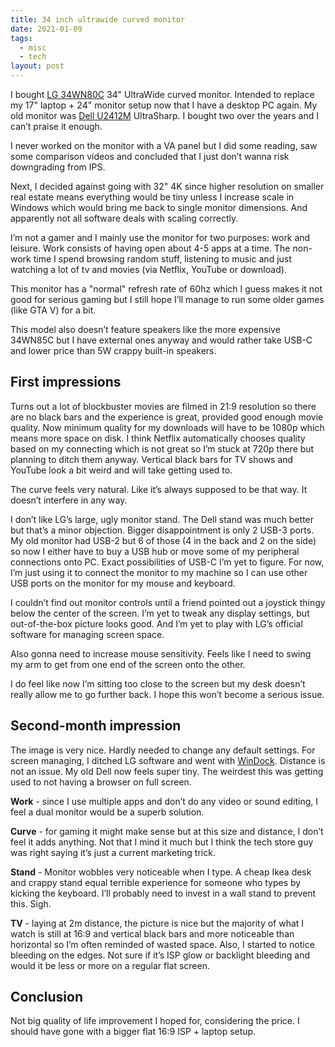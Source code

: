 ```yaml
---
title: 34 inch ultrawide curved monitor
date: 2021-01-09
tags:
  - misc
  - tech
layout: post
---
```


I bought [LG 34WN80C](https://www.lg.com/us/monitors/lg-34wn80c-b-ultrawide-monitor) 34" UltraWide curved monitor. Intended to replace my 17" laptop + 24" monitor setup now that I have a desktop PC again. My old monitor was [Dell U2412M](https://www.dell.com/is/business/p/dell-u2412m/pd) UltraSharp. I bought two over the years and I can’t praise it enough.

I never worked on the monitor with a VA panel but I did some reading, saw some comparison videos and concluded that I just don’t wanna risk downgrading from IPS.

Next, I decided against going with 32" 4K since higher resolution on smaller real estate means everything would be tiny unless I increase scale in Windows which would bring me back to single monitor dimensions. And apparently not all software deals with scaling correctly.

I’m not a gamer and I mainly use the monitor for two purposes: work and leisure. Work consists of having open about 4-5 apps at a time. The non-work time I spend browsing random stuff, listening to music and just watching a lot of tv and movies (via Netflix, YouTube or download).

This monitor has a "normal" refresh rate of 60hz which I guess makes it not good for serious gaming but I still hope I’ll manage to run some older games (like GTA V) for a bit.

This model also doesn’t feature speakers like the more expensive 34WN85C but I have external ones anyway and would rather take USB-C and lower price than 5W crappy built-in speakers.

## First impressions

Turns out a lot of blockbuster movies are filmed in 21:9 resolution so there are no black bars and the experience is great, provided good enough movie quality. Now minimum quality for my downloads will have to be 1080p which means more space on disk. I think Netflix automatically chooses quality based on my connecting which is not great so I’m stuck at 720p there but planning to ditch them anyway. Vertical black bars for TV shows and YouTube look a bit weird and will take getting used to.

The curve feels very natural. Like it’s always supposed to be that way. It doesn’t interfere in any way.

I don’t like LG’s large, ugly monitor stand. The Dell stand was much better but that’s a minor objection. Bigger disappointment is only 2 USB-3 ports. My old monitor had USB-2 but 6 of those (4 in the back and 2 on the side) so now I either have to buy a USB hub or move some of my peripheral connections onto PC. Exact possibilities of USB-C I’m yet to figure. For now, I’m just using it to connect the monitor to my machine so I can use other USB ports on the monitor for my mouse and keyboard.

I couldn’t find out monitor controls until a friend pointed out a joystick thingy below the center of the screen. I’m yet to tweak any display settings, but out-of-the-box picture looks good. And I’m yet to play with LG’s official software for managing screen space.

Also gonna need to increase mouse sensitivity. Feels like I need to swing my arm to get from one end of the screen onto the other.

I do feel like now I’m sitting too close to the screen but my desk doesn’t really allow me to go further back. I hope this won’t become a serious issue.

## Second-month impression

The image is very nice. Hardly needed to change any default settings. For screen managing, I ditched LG software and went with [WinDock](https://www.ivanyu.ca/windock). Distance is not an issue. My old Dell now feels super tiny. The weirdest this was getting used to not having a browser on full screen.

**Work** - since I use multiple apps and don’t do any video or sound editing, I feel a dual monitor would be a superb solution.

**Curve** - for gaming it might make sense but at this size and distance, I don’t feel it adds anything. Not that I mind it much but I think the tech store guy was right saying it’s just a current marketing trick.

**Stand** - Monitor wobbles very noticeable when I type. A cheap Ikea desk and crappy stand equal terrible experience for someone who types by kicking the keyboard. I’ll probably need to invest in a wall stand to prevent this. Sigh.

**TV** - laying at 2m distance, the picture is nice but the majority of what I watch is still at 16:9 and vertical black bars and more noticeable than horizontal so I’m often reminded of wasted space. Also, I started to notice bleeding on the edges. Not sure if it’s ISP glow or backlight bleeding and would it be less or more on a regular flat screen.

## Conclusion

Not big quality of life improvement I hoped for, considering the price. I should have gone with a bigger flat 16:9 ISP + laptop setup.
